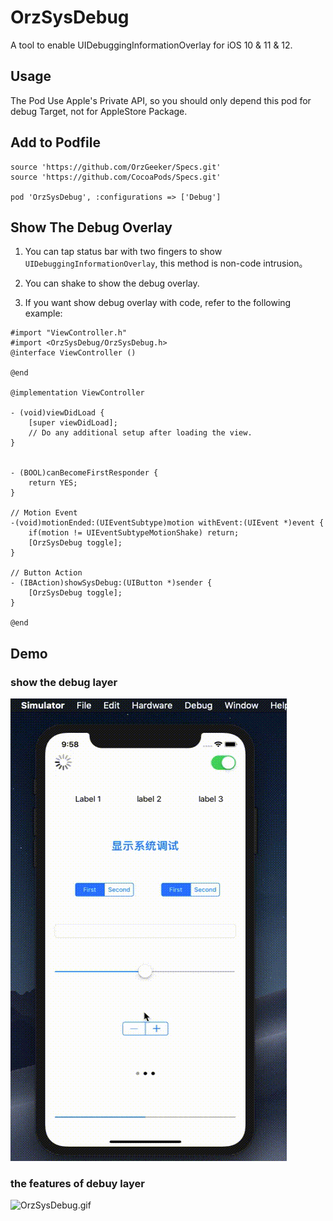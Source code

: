 # OrzSysDebug

A tool to enable UIDebuggingInformationOverlay for iOS 10 &amp; 11 &amp; 12.


## Usage

The Pod Use Apple's Private API, so you should only depend this pod for debug Target, not for AppleStore Package.

## Add to Podfile

```
source 'https://github.com/OrzGeeker/Specs.git'
source 'https://github.com/CocoaPods/Specs.git'

pod 'OrzSysDebug', :configurations => ['Debug']
```

## Show The Debug Overlay

1. You can tap status bar with two fingers to show `UIDebuggingInformationOverlay`,
this method is non-code intrusion。

2. You can shake to show the debug overlay.

3. If you want show debug overlay with code,  refer to the following example:

```
#import "ViewController.h"
#import <OrzSysDebug/OrzSysDebug.h>
@interface ViewController ()

@end

@implementation ViewController

- (void)viewDidLoad {
    [super viewDidLoad];
    // Do any additional setup after loading the view.
}


- (BOOL)canBecomeFirstResponder {
    return YES;
}

// Motion Event
-(void)motionEnded:(UIEventSubtype)motion withEvent:(UIEvent *)event {
    if(motion != UIEventSubtypeMotionShake) return;
    [OrzSysDebug toggle];
}

// Button Action
- (IBAction)showSysDebug:(UIButton *)sender {
    [OrzSysDebug toggle];
}

@end
```

## Demo

### show the debug layer

![show](toggle.gif)

### the features of debuy layer

![OrzSysDebug.gif](OrzSysDebug.gif)


